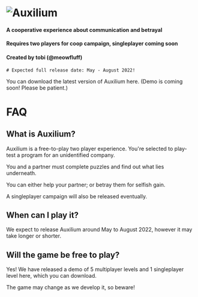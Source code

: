 # ![Auxilium](https://user-images.githubusercontent.com/96433729/155215584-6429aa18-2c0c-4343-a941-240257c61283.png)
#### A cooperative experience about communication and betrayal
#### Requires two players for coop campaign, singleplayer coming soon
#### Created by tobi (@meowfluff)

`# Expected full release date: May - August 2022!`


You can download the latest version of Auxilium here.
(Demo is coming soon! Please be patient.)


# FAQ

## What is Auxilium?
Auxilium is a free-to-play two player experience. You're selected to play-test a program for an unidentified company.

You and a partner must complete puzzles and find out what lies underneath.

You can either help your partner; or betray them for selfish gain.

A singleplayer campaign will also be released eventually.

## When can I play it?
We expect to release Auxilium around May to August 2022, however it may take longer or shorter.

## Will the game be free to play?
Yes! We have released a demo of 5 multiplayer levels and 1 singleplayer level here, which you can download.

The game may change as we develop it, so beware!
